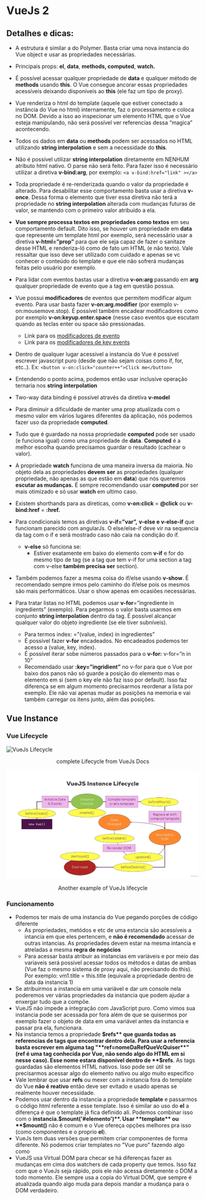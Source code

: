 # VueJs 2

## Detalhes e dicas:

- A estrutura é similar a do Polymer. Basta criar uma nova instancia do Vue object e usar as propriedades necessárias.

- Principais props: **el**, **data**, **methods, computed**, **watch.**

- É possível acessar qualquer propriedade de **data** e qualquer método de **methods** usando **this**. O Vue consegue ancorar essas propriedades acessíveis deixando disponíveis ao **this** (ele faz um tipo de proxy).

- Vue renderiza o html do template (aquele que estiver conectado a instância do Vue no html) internamente, faz o processamento e coloca no DOM. Devido a isso ao inspecionar um elemento HTML que o Vue esteja manipulando, não será possível ver referencias dessa “magica” acontecendo.

- Todos os dados em **data** ou **methods** podem ser acessados no HTML utilizando **string interpolation** e sem a necessidade do **this**.

- Não é possível utilizar **string interpolation** diretamente em NENHUM atributo html nativo. O parse não será feito. Para fazer isso é necessário utilizar a diretiva **v-bind:arg**, por exemplo: `<a v-bind:href="link" ></a>`

- Toda propriedade é re-renderizada quando o valor da propriedade é alterado. Para desabilitar esse comportamento basta usar a diretiva **v-once**. Dessa forma o elemento que tiver essa diretiva não terá a propriedade no **string interpolation** alterada com mudanças futuras de valor, se mantendo com o primeiro valor atribuído a ela.

- **Vue sempre processa textos em propriedades como textos** em seu comportamento default. Dito isso, se houver um propriedade em **data** que represente um template html por exemplo, será necessário usar a diretiva **v-html=”prop”** para que ele seja capaz de fazer o sanitaze desse HTML e renderiza-ló como de fato um HTML (e não texto). Vale ressaltar que isso deve ser utilizado com cuidado e apenas se vc conhecer o conteúdo do template e que ele não sofrerá mudanças feitas pelo usuário por exemplo.

- Para lidar com eventos bastas usar a diretiva **v-on:arg** passando em **arg** qualquer propriedade de evento que a tag em questão possua.

- Vue possui **modificadores** de eventos que permitem modificar algum evento. Para usar basta fazer **v-on:arg.modifier** (por exemplo v-on:mousemove.stop). É possível também encadear modificadores como por exemplo **v-on:keyup.enter.space** (nesse caso eventos que escutam quando as teclas enter ou space são pressionadas. 
  - Link para os [modificadores de evento](http://vuejs.org/v2/guide/events.html#Event-Modifiers)
  - Link para os [modificadores de key events](https://vuejs.org/v2/guide/events.html#Key-Modifiers)

- Dentro de qualquer lugar acessível a instancia do Vue é possível escrever javascript puro (desde que não sejam coisas como if, for, etc..). Ex: `<button v-on:click="counter++">Click me</button>`

- Entendendo o ponto acima, podemos então usar inclusive operação ternaria nos **string interpolation**

- Two-way data binding é possível através da diretiva **v-model**

- Para diminuir a dificuldade de manter uma prop atualizada com o mesmo valor em vários lugares diferentes da aplicação, nós podemos fazer uso da propriedade **computed**.

- Tudo que é guardado na nossa propriedade **computed** pode ser usado (e funciona igual) como uma propriedade de **data**. **Computed** é a melhor escolha quando precisamos guardar o resultado (cachear o valor).

- A propriedade **watch** funciona de uma maneira inversa da maioria. No objeto dela as propriedades **devem** **ser** as propriedades (qualquer propriedade, não apenas as que estão em **data**) que nós queremos **escutar as mudanças.** É sempre recomendando usar **computed** por ser mais otimizado e só usar **watch** em ultimo caso.

- Existem shorthands para as direticas, como **v-on:click** = **@click** ou **v-bind:href** = **:href.**

- Para condicionais temos as diretivas **v-if=”var”,** **v-else e v-else-if** que funcionam parecido com angularJs. O else/else-if deve vir na sequencia da tag com o if e será mostrado caso não caia na condição do if.
  - **v-else** só funciona se:
    - Estiver exatamente em baixo do elemento com **v-if** e for do mesmo tipo de tag (se a tag que tem v-if for uma section a tag com v-else **também precisa ser** section).

- Também podemos fazer a mesma coisa do if/else usando **v-show**. É recomendado sempre irmos pelo caminho do if/else pois os mesmos são mais performáticos. Usar o show apenas em ocasiões necessárias.

- Para tratar listas no HTML podemos usar **v-for**=”ingrediente in ingredients” (exemplo). Para pegarmos o valor basta usarmos em conjunto **string interpolation** dentro da tag. É possível alcançar qualquer valor do objeto ingrediente (se ele tiver subníveis).
  - Para termos index: =”(value, index) in ingredientes”
  - É possível fazer **v-for** encadeados. No encadeados podemos ter acesso a (value, key, index).
  - É possível iterar sobe números passados para o **v-for:** v-for=”n in 10”
  - Recomendado usar **:key=”ingridient”** no v-for para que o Vue por baixo dos panos não só guarde a posição do elemento mas o elemento em si (sem o key ele não faz isso por default). Isso faz diferença se em algum momento precisarmos reordenar a lista por exemplo. Ele não vai apenas mudar as posições na memoria e vai também carregar os itens junto, além das posições.

## Vue Instance
### Vue Lifecycle
<img src="https://vuejs.org/images/lifecycle.png" alt="VueJs Lifecycle" width="280">
<p align="center">complete Lifecycle from VueJs Docs</p>



<img src="./vue-basics/vue-instance/vue-lifecycle-diagram.png" alt="VueJs Lifecycle" width="600">
<p align="center">Another example of VueJs lifecycle</p>



### Funcionamento
- Podemos ter mais de uma instancia do Vue pegando porções de código diferente
  - As propriedades, metódos e etc de uma estancia são acessíveis a intancia em que eles pertencem, e **não é recomendado** acessar de outras intancias. As propriedades devem estar na mesma intancia e atreladas a mesma **regra de negócios**
  - Para acessar basta atribuir as instancias em variáveis e por meio das variaveis será possivel acessar todos os métodos e datas de ambas (Vue faz o mesmo sistema de proxy aqui, não precisando do this). Por exemplo: vm1.title = this.title (equivale a propriedade dentro de data da instancia 1)
- Se atribuirmos a instancia em uma variável e dar um console nela poderemos ver várias propriedades da instancia que podem ajudar a enxergar tudo que a compõe.
- VueJS não impede a integração com JavaScript puro. Como vimos sua instancia pode ser acessada por fora além de que se quisermos por exemplo fazer o objeto de data em uma variável antes da instancia e passar pra ela, funcionara.
- Na instancia temos a propriedade **$refs** que guarda todas as referencias de tags que encontrar dentro dela. Para usar a referencia basta escrever em alguma tag "**ref=nomeDaRefQueVcQuiser**" (ref é uma tag conhecida por Vue, não sendo algo do HTML em si nesse caso). Esse nome estara disponível dentro de **$refs**. As tags guardadas são elementos HTML nativos. Isso pode ser útil se precisarmos acessar algo do elemento nativo ou algo muito especifico
- Vale lembrar que usar **refs** ou mexer com a instancia fora do template do Vue **não é reativo** então deve ser evitado e usado apenas se realmente houver necessidade.
- Podemos usar dentro da instancia a propriedade **template** e passarmos o código html referente a esse template. Isso é similar ao uso do **el** a diferença é que o template já fica definido ali. Podemos combinar isso com o **instancia.$mount('#elemento')**. Usar **template** ou **$mount()** não é comum e o Vue ofereça opções melhores pra isso (como componentes e o proprio **el**).
- VueJs tem duas versões que permitem criar componentes de forma diferente. Nó podemos criar templates no "Vue puro" fazendo algo como
- VueJS usa Virtual DOM para checar se há diferenças fazer as mudanças em cima dos watchers de cada property que temos. Isso faz com que o VueJs seja rápido, pois ele não acessa diretamente o DOM a todo momento. Ele sempre usa a copia do Virtual DOM, que sempre é atualizada quando algo muda para depois mandar a mudança para o DOM verdadeiro.

